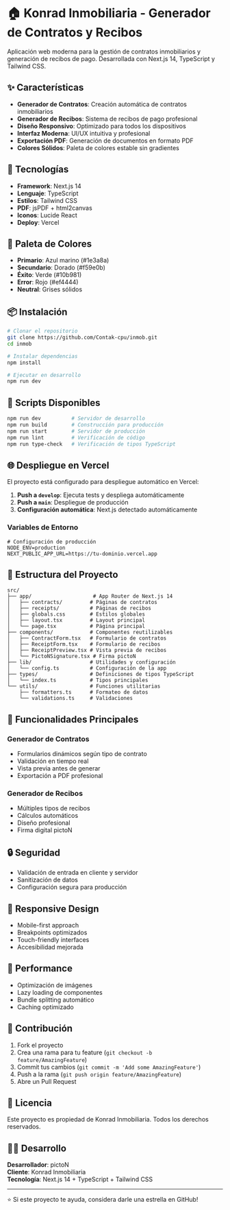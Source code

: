 # 🏠 Konrad Inmobiliaria - Generador de Contratos y Recibos

Aplicación web moderna para la gestión de contratos inmobiliarios y generación de recibos de pago. Desarrollada con Next.js 14, TypeScript y Tailwind CSS.

## ✨ Características

- **Generador de Contratos**: Creación automática de contratos inmobiliarios
- **Generador de Recibos**: Sistema de recibos de pago profesional
- **Diseño Responsivo**: Optimizado para todos los dispositivos
- **Interfaz Moderna**: UI/UX intuitiva y profesional
- **Exportación PDF**: Generación de documentos en formato PDF
- **Colores Sólidos**: Paleta de colores estable sin gradientes

## 🚀 Tecnologías

- **Framework**: Next.js 14
- **Lenguaje**: TypeScript
- **Estilos**: Tailwind CSS
- **PDF**: jsPDF + html2canvas
- **Iconos**: Lucide React
- **Deploy**: Vercel

## 🎨 Paleta de Colores

- **Primario**: Azul marino (#1e3a8a)
- **Secundario**: Dorado (#f59e0b)
- **Éxito**: Verde (#10b981)
- **Error**: Rojo (#ef4444)
- **Neutral**: Grises sólidos

## 📦 Instalación

```bash
# Clonar el repositorio
git clone https://github.com/Contak-cpu/inmob.git
cd inmob

# Instalar dependencias
npm install

# Ejecutar en desarrollo
npm run dev
```

## 🔧 Scripts Disponibles

```bash
npm run dev          # Servidor de desarrollo
npm run build        # Construcción para producción
npm run start        # Servidor de producción
npm run lint         # Verificación de código
npm run type-check   # Verificación de tipos TypeScript
```

## 🌐 Despliegue en Vercel

El proyecto está configurado para despliegue automático en Vercel:

1. **Push a `develop`**: Ejecuta tests y despliega automáticamente
2. **Push a `main`**: Despliegue de producción
3. **Configuración automática**: Next.js detectado automáticamente

### Variables de Entorno

```env
# Configuración de producción
NODE_ENV=production
NEXT_PUBLIC_APP_URL=https://tu-dominio.vercel.app
```

## 📁 Estructura del Proyecto

```
src/
├── app/                    # App Router de Next.js 14
│   ├── contracts/         # Páginas de contratos
│   ├── receipts/          # Páginas de recibos
│   ├── globals.css        # Estilos globales
│   ├── layout.tsx         # Layout principal
│   └── page.tsx           # Página principal
├── components/            # Componentes reutilizables
│   ├── ContractForm.tsx   # Formulario de contratos
│   ├── ReceiptForm.tsx    # Formulario de recibos
│   ├── ReceiptPreview.tsx # Vista previa de recibos
│   └── PictoNSignature.tsx # Firma pictoN
├── lib/                   # Utilidades y configuración
│   └── config.ts          # Configuración de la app
├── types/                 # Definiciones de tipos TypeScript
│   └── index.ts           # Tipos principales
└── utils/                 # Funciones utilitarias
    ├── formatters.ts      # Formateo de datos
    └── validations.ts     # Validaciones
```

## 🎯 Funcionalidades Principales

### Generador de Contratos
- Formularios dinámicos según tipo de contrato
- Validación en tiempo real
- Vista previa antes de generar
- Exportación a PDF profesional

### Generador de Recibos
- Múltiples tipos de recibos
- Cálculos automáticos
- Diseño profesional
- Firma digital pictoN

## 🔒 Seguridad

- Validación de entrada en cliente y servidor
- Sanitización de datos
- Configuración segura para producción

## 📱 Responsive Design

- Mobile-first approach
- Breakpoints optimizados
- Touch-friendly interfaces
- Accesibilidad mejorada

## 🚀 Performance

- Optimización de imágenes
- Lazy loading de componentes
- Bundle splitting automático
- Caching optimizado

## 🤝 Contribución

1. Fork el proyecto
2. Crea una rama para tu feature (`git checkout -b feature/AmazingFeature`)
3. Commit tus cambios (`git commit -m 'Add some AmazingFeature'`)
4. Push a la rama (`git push origin feature/AmazingFeature`)
5. Abre un Pull Request

## 📄 Licencia

Este proyecto es propiedad de Konrad Inmobiliaria. Todos los derechos reservados.

## 👨‍💻 Desarrollo

**Desarrollador**: pictoN  
**Cliente**: Konrad Inmobiliaria  
**Tecnología**: Next.js 14 + TypeScript + Tailwind CSS

---

⭐ Si este proyecto te ayuda, considera darle una estrella en GitHub!
